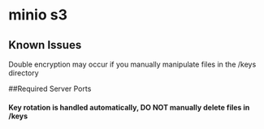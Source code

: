 # minio s3

## Known Issues
Double encryption may occur if you manually manipulate files in the /keys directory

##Required Server Ports

#### Key rotation is handled automatically, DO NOT manually delete files in /keys

